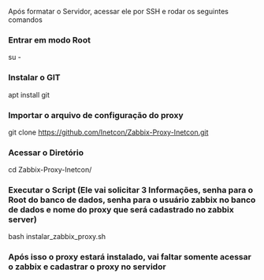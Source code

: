 Após formatar o Servidor, acessar ele por SSH e rodar os seguintes comandos

### Entrar em modo Root

su - 

### Instalar o GIT

apt install git

### Importar o arquivo de configuração do proxy

git clone https://github.com/Inetcon/Zabbix-Proxy-Inetcon.git

### Acessar o Diretório

cd Zabbix-Proxy-Inetcon/

### Executar o Script (Ele vai solicitar 3 Informações, senha para o Root do banco de dados, senha para o usuário zabbix no banco de dados e nome do proxy que será cadastrado no zabbix server)

bash instalar_zabbix_proxy.sh


### Após isso o proxy estará instalado, vai faltar somente acessar o zabbix e cadastrar o proxy no servidor
